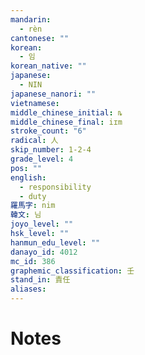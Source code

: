 ```yaml
---
mandarin:
  - rèn
cantonese: ""
korean:
  - 임
korean_native: ""
japanese:
  - NIN
japanese_nanori: ""
vietnamese:
middle_chinese_initial: ȵ
middle_chinese_final: iɪm
stroke_count: "6"
radical: 人
skip_number: 1-2-4
grade_level: 4
pos: ""
english:
  - responsibility
  - duty
羅馬字: nim
韓文: 님
joyo_level: ""
hsk_level: ""
hanmun_edu_level: ""
danayo_id: 4012
mc_id: 386
graphemic_classification: 壬
stand_in: 責任
aliases:
---
```


# Notes
